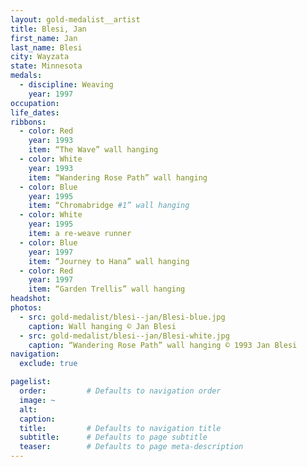 ```yaml
---
layout: gold-medalist__artist
title: Blesi, Jan
first_name: Jan
last_name: Blesi
city: Wayzata
state: Minnesota
medals:
  - discipline: Weaving
    year: 1997
occupation:
life_dates:
ribbons:
  - color: Red
    year: 1993
    item: “The Wave” wall hanging
  - color: White
    year: 1993
    item: “Wandering Rose Path” wall hanging
  - color: Blue
    year: 1995
    item: “Chromabridge #1” wall hanging
  - color: White
    year: 1995
    item: a re-weave runner
  - color: Blue
    year: 1997
    item: “Journey to Hana” wall hanging
  - color: Red
    year: 1997
    item: “Garden Trellis” wall hanging
headshot:
photos:
  - src: gold-medalist/blesi--jan/Blesi-blue.jpg
    caption: Wall hanging © Jan Blesi
  - src: gold-medalist/blesi--jan/Blesi-white.jpg
    caption: “Wandering Rose Path” wall hanging © 1993 Jan Blesi
navigation:
  exclude: true

pagelist:
  order:         # Defaults to navigation order
  image: ~
  alt:
  caption:
  title:         # Defaults to navigation title
  subtitle:      # Defaults to page subtitle
  teaser:        # Defaults to page meta-description
---
```

